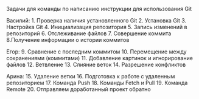 Задачи для команды по написанию инструкции для использования Git

Василий:
	1. Проверка наличия установленного Git
	2. Установка Git
	3. Настройка Git
	4. Инициализация репозитория
	5. Запись изменений в репозиторий
	6. Отслеживание файлов
	7. Совершение коммита
	8.Получение информации о истории коммитов

Егор:
	9. Сравнение с последним коммитом
	10. Перемещение между сохранениями (коммитами)
	11. Добавление картинок и игнорирование файлов
	12. Ветвление
	13. Слияние веток
	14. Разрешение конфликтов

Арина:
	15. Удаление ветки
	16. Подготовка к работе с удаленным репозиторием
	17. Команда Push
	18. Команды Fetch и Pull
	19. Команда Remote
	20. Отправляем доработанный проект обратно